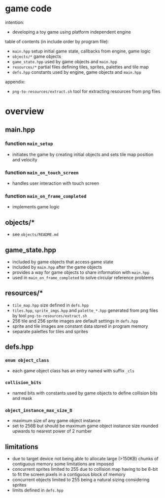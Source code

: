 # game code

intention:
* developing a toy game using platform independent engine

table of contents (in include order by program file):
* `main.hpp` setup initial game state, callbacks from engine, game logic
* `objects/*` game objects
* `game_state.hpp` used by game objects and `main.hpp`
* `resources/*` partial files defining tiles, sprites, palettes and tile map
* `defs.hpp` constants used by engine, game objects and `main.hpp`

appendix:
* `png-to-resources/extract.sh` tool for extracting resources from png files

# overview

## main.hpp
### function `main_setup`
* initiates the game by creating initial objects and sets tile map position and velocity
### function `main_on_touch_screen`
* handles user interaction with touch screen
### function `main_on_frame_completed`
* implements game logic

## objects/*
* see `objects/README.md`

## game_state.hpp
* included by game objects that access game state
* included by `main.hpp` after the game objects
* provides a way for game objects to share information with `main.hpp`
* used in `main_on_frame_completed` to solve circular reference problems

## resources/*
* `tile_map.hpp` size defined in `defs.hpp`
* `tiles.hpp`, `sprite_imgs.hpp` and `palette_*.hpp` generated from png files by tool `png-to-resources/extract.sh`
* 256 tile and 256 sprite images are default settings in `defs.hpp`
* sprite and tile images are constant data stored in program memory
* separate palettes for tiles and sprites

## defs.hpp
### `enum object_class`
* each game object class has an entry named with suffix `_cls`
### `collision_bits`
* named bits with constants used by game objects to define collision bits and mask
### `object_instance_max_size_B`
* maximum size of any game object instance
* set to 256B but should be maximum game object instance size rounded upwards to nearest power of 2 number

## limitations
* due to target device not being able to allocate large (>150KB) chunks of contiguous memory some limitations are imposed
* concurrent sprites limited to 255 due to collision map having to be 8-bit to fit the screen pixels in a contiguous block of memory
* concurrent objects limited to 255 being a natural sizing considering sprites
* limits defined in `defs.hpp`
